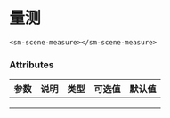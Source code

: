 

# 量测

<sm-iframe src="http://support.supermap.com.cn:8090/webglTest/examples/component/examples/vue_measure.html"></sm-iframe>

```vue
<sm-scene-measure></sm-scene-measure>
```

### Attributes

| 参数           | 说明                                                                                                                                                                                                                                       | 类型             | 可选值                                                       | 默认值                                                    |
| :------------- | :----------------------------------------------------------------------------------------------------------------------------------------------------------------------------------------------------------------------------------------- | :--------------- | :----------------------------------------------------------- | :-------------------------------------------------------- |
|      |      |      |        |        |
|      |      |      |        |        |
|      |      |      |||



